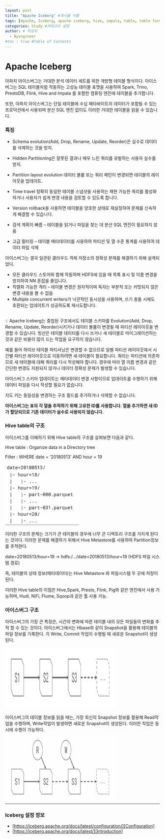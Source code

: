 ```yaml
---
layout: post
title: "Apache Iceberg" #게시물 이름
tags: [Apache, Iceberg, apache iceberg, hive, impala, table, table format, 아이스버그] #태그 설정
categories: Study #카테고리 설정
author: # 작성자
  - Byungineer
#toc : true #Table of Contents
---
```



# Apache Iceberg

아파치 아이스버그는 거대한 분석 데이터 세트를 위한 개방형 테이블 형식이다. 아이스버그는 SQL 테이블처럼 작동하는 고성능 테이블 포맷을 사용하여 Spark, Trino, PrestoDB, Flink, Hive and Impala 를 포함한 컴퓨팅 엔진에 테이블을 추가합니다.

또한, 아파치 아이스버그는 단일 테이블에 수십 페타바이트의 데이터가 포함될 수 있는 프로덕션에서 사용되며 분산 SQL 엔진 없이도 이러한 거대한 테이블을 읽을 수 있습니다.

### 특징

- Schema evolution(Add, Drop, Rename, Update, Reorder)은 실수로 데이터를 삭제하는 것을 방지.
- Hidden Partitioning은 잘못된 결과나 매우 느린 쿼리를 유발하는 사용자 실수를 방지.
- Partition layout evolution 데이터 볼륨 또는 쿼리 패턴이 변경되면 테이블의 레이아웃을 업데이트.
- Time travel 정확히 동일한 테이블 스냅샷을 사용하는 재현 가능한 쿼리를 활성화하거나 사용자가 쉽게 변경 내용을 검토할 수 있도록 합니다.
- Version rollback을 사용하면 테이블을 양호한 상태로 재설정하여 문제를 신속하게 해결할 수 있습니다.

- 검색 계획이 빠름 – 테이블을 읽거나 파일을 찾는 데 분산 SQL 엔진이 필요하지 않음
- 고급 필터링 – 테이블 메타데이터를 사용하여 파티션 및 열 수준 통계를 사용하여 데이터 파일 삭제

아이스버그는 결국 일관된 클라우드 객체 저장소의 정확성 문제를 해결하기 위해 설계되었다.

- 모든 클라우드 스토어와 함께 작동하며 HDFS에 있을 때 목록 표시 및 이름 변경을 방지하여 NN 혼잡을 줄입니다.
- 직렬화 가능한 격리 – 테이블 변경은 원자적이며 독자는 부분적 또는 커밋되지 않은 변경 내용을 볼 수 없음
- Multiple concurrent writers가 낙관적인 동시성을 사용하며, 쓰기 충돌 시에도 호환되는 업데이트가 성공하도록 재시도합니다.

## 

<aside>
💡 Apache Iceberg는 중첩된 구조에서도 테이블 스키마를 Evolution(Add, Drop, Rename, Update, Reorder)시키거나 데이터 볼륨이 변경될 때 파티션 레이아웃을 변경할 수 있습니다. 빙산은 테이블 데이터를 다시 쓰거나 새 테이블로 마이그레이션하는 것과 같은 비용이 많이 드는 작업을 요구하지 않습니다.

예를 들어 하이브 테이블 파티셔닝은 변경할 수 없으므로 일별 파티션 레이아웃에서 시간별 파티션 레이아웃으로 이동하려면 새 테이블이 필요합니다. 쿼리는 파티션에 의존하므로 새 테이블에 대해 쿼리를 다시 작성해야 합니다. 경우에 따라 열 이름 변경과 같은 간단한 변경도 지원되지 않거나 데이터 정확성 문제가 발생할 수 있습니다.

</aside>

아이스버그 스키마 업데이트는 메타데이터 변경 사항이므로 업데이트를 수행하기 위해 데이터 파일을 다시 작성할 필요가 없습니다.

지도 키는 동일성을 변경하는 구조 필드를 추가하거나 삭제할 수 없습니다.

**아이스버그는 표의 각 열을 추적하기 위해 고유한 ID를 사용합니다. 열을 추가하면 새 ID가 할당되므로 기존 데이터가 실수로 사용되지 않습니다.**

### Hive table의 구조

아이스버그를 이해하기 위해 HIve table의 구조를 살펴보면 다음과 같다.

Hive table : Organize data in a Directory tree

Filter : WHERE date = ‘20180513’ AND hour = 19

<img src="/image/hive_table_archi.png" alt="hive_table_architecture" style="height: 200px; width:240px;"/>

이러한 구조의 문제는 크기가 큰 테이블의 경우에 너무 큰 디렉토리 구조를 가지게 된다는 것이다. 이러한 문제를 해결하기 위해서 Hive Metastore를 사용하여 Partition정보를 추적한다.

date=20180513/hour=19 → hdfs:/…/date=20180513/hour=19 (HDFS 파일 시스템 경로)

즉, 테이블의 상태 정보(메타데이터)는 Hive Metastore 와 파일시스템 두 곳에 저장이 된다.

이러한 Hive table의 이점은 Hive,Spark, Presto, Flink, Pig와 같은 엔진에서 사용 가능하며, Hudi, NiFi, Flume, Sqoop과 같은 툴 사용 가능.

### 아이스버그 구조

아이스버그의 가장 큰 특징은, 시간의 변화에 따른 테이블 내의 모든 파일들의 변화를 추적 할 수 있는 것이다. 아이스버그에서는 Hbase와 같이 Snapshot을 활용해 테이블의 파일 정보를 기록한다. 각 Write, Commit 작업이 수행될 때 새로운 Snapshot이 생성된다.

<img src="/image/iceberg_snapshot1.png" alt="test" style="height: 200px; width:360px;"/>

아이스버그의 테이블 정보를 읽을 때는, 가장 최신의 Snapshot 정보를 활용해 Read작업을 수행하며, Write작업이 발생하면 새로운 Snapshot이 생성된다. 이러한 작업은 동시에 수행이 가능하다.


<img src="/image/iceberg_snapshot2.png" alt="test" style="height: 200px; width:360px;"/>


---
### Iceberg 설정 정보
- [https://iceberg.apache.org/docs/latest/configuration/][Configuration]
- [https://iceberg.apache.org/docs/latest/][Introduction]


[Configuration]: https://iceberg.apache.org/docs/latest/configuration/
[Introduction]: https://iceberg.apache.org/docs/latest/


